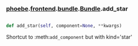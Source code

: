 ### [phoebe](phoebe.md).[frontend](phoebe.frontend.md).[bundle](phoebe.frontend.bundle.md).[Bundle](phoebe.frontend.bundle.Bundle.md).add_star

```py

def add_star(self, component=None, **kwargs)

```



Shortcut to :meth:`add_component` but with kind='star'

